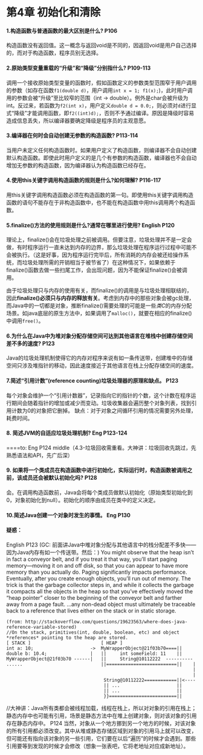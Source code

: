 第4章 初始化和清除 
========
#### 1.构造函数与普通函数的最大区别是什么? P106
构造函数没有返回值。这一概念与返回void是不同的，因返回void是用户自己选择的，而对于构造函数，程序员别无选择。
#### 2.原始类型变量重载的“升级”和“降级”分别指什么? P109-113
调用一个接收原始类型变量的函数时，假如函数定义的参数类型范围窄于用户调用的参数（如存在函数`f1(double d)`，用户调用`int x = 1; f1(x);`)，此时用户调用的参数会被“升级”至比较窄的范围（int -> double）。例外是char会被升级为int。反过来，若函数为`f2(int x)`，用户定义`double d = 0.0;`，则必须对`d`进行显式“降级”才能调用函数，即`f2((int)d);`，否则不予通过编译。原因是降级时容易造成信息丢失，所以编译器要确定降级是程序员的主观意愿。
#### 3.编译器在何时会自动创建无参数的构造函数? P113-114
当用户未定义任何构造函数时。如果用户定义了构造函数，则编译器不会自动创建默认构造函数。即使此时用户定义的是几个有参数的构造函数，编译器也不会自动增加无参数的构造函数，因为编译器认为构造函数已经存在。
#### 4.使用this关键字调用构造函数的规则是什么?如何理解? P116-117
用this关键字调用构造函数必须在构造函数的第一句。即使用this关键字调用构造函数的语句不能存在于非构造函数中，也不能在构造函数中用this调用两个构造函数。
#### 5.finalize()方法的使用规则是什么?通常在哪里进行使用? English P120
理论上，finalize()会在垃圾处理之前被调用。但要注意，垃圾处理并不是一定会做，有时程序运行一直未达到内存的边界，那么垃圾处理在程序运行过程中可能不会被执行。（这是好事，因为程序运行完毕后，所有消耗的内存会被还给操作系统，而垃圾处理所需的开销相当于被节省了）在这种情况下，如果依赖于finalize()函数去做一些扫尾工作，会出现问题，因为不能保证finalize()会被调用。

由于垃圾处理只与内存的使用有关，而finalize()的调用是与垃圾处理相联结的，因此**finalize()必须只与内存的释放有关**。考虑到内存中的那些对象会被gc处理，而Java中的一切都是对象，推断finalize()需要处理的可能是一些*类C*的内存分配场景。如java底层的原生方法中，如果调用了`malloc()`，就要在相应的finalize()中调用`free()`。
#### 6.为什么在Java中为堆对象分配存储空间可达到其他语言在堆栈中创建存储空间差不多的速度? P123
Java的垃圾处理机制使得它的内存对程序来说有如一条传送带，创建堆中的存储空间只涉及堆指针的移动，因此速度接近于其他语言在栈上分配存储空间的速度。
#### 7.简述“引用计数”(reference counting)垃圾处理器的原理和缺点。 P123
每个对象会维护一个“引用计数器”，记录指向它的指针的个数，这个计数在程序运行期间会随着指针的增加或减少而变动。垃圾收集器会遍历整个对象列表，找到引用计数为0的对象把它删掉。 缺点：对于对象之间循环引用的情况需要另外处理，耗费时间。
#### 8. 简述JVM的自适应垃圾处理机制? Eng P123-124

====to: Eng P124 middle（4.3-垃圾回收需重看。大神讲：垃圾回收先跳过，先熟悉语法和API，先广后深）

#### 9. 如果将一个类成员在构造函数中进行初始化，实际运行时，构造函数被调用之前，该成员还会被默认初始化吗? P128
会。在调用构造函数前，Java会将每个类成员做默认初始化（原始类型初始化到0，对象初始化到null）。初始化的顺序由成员在类中的定义决定。

#### 10.简述Java创建一个对象时发生的事情。 Eng P130

#### 疑惑：
English P123 (GC: 前面讲Java中堆对象分配与其他语言中的栈分配差不多快——因为Java内存有如一个传送带。然后：)
You might observe that the heap isn’t in fact a conveyor belt, and if you treat it that way, you’ll start paging memory—moving it on and off disk, so that you can appear to have more memory than you actually do. Paging significantly impacts performance. Eventually, after you create enough objects, you’ll run out of memory. The trick is that the garbage collector steps in, and while it collects the garbage it compacts all the objects in the heap so that you’ve effectively moved the “heap pointer” closer to the beginning of the conveyor belt and farther away from a page fault.
...any non-dead object must ultimately be traceable back to a reference that lives either on the stack or in static storage.
```
(from: http://stackoverflow.com/questions/19623563/where-does-java-reference-variable-stored)
//On the stack, primitives(int, double, boolean, etc) and object *references* pointing to the heap are stored.
[ STACK ]                          [ HEAP ] 
int a: 10;                     ->  MyWrapperObject@21f03b70====||
double b: 10.4;                |   ||     int someField: 11    ||
MyWrapperObject@21f03b70 ------|   ||     String@10112222  ---------- 
......                             ||==========================||    |
                                                                     |
                                                                     |
                                    String@10112222============||<----
                                    || ...                     ||
                                    || ...                     ||
                                    }}=========================||                                  
```
//大神讲：Java所有类都会被线程加载，线程在栈上，所以对对象的引用在栈上；静态内存中也可能有引用，场景是静态方法中在堆上创建对象，则对该对象的引用存在静态内存中。
P124
当然，对象从一个地方挪到另一个地方的时候，对该对象的所有引用都必须改变。其中从堆或静态存储区域到对象的引用马上就可以改变，但可能还有指向该对象的另一些引用，它们要在以后“遍历”的时候才会遇到。那些引用要等到发现的时候才会修改（想象一张表吧，它将老地址对应成新地址）。
